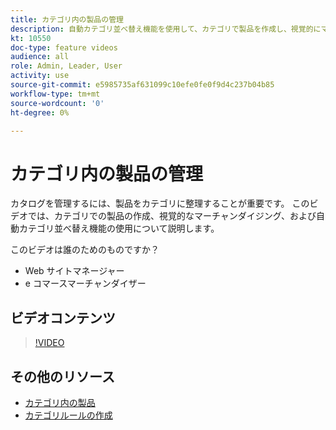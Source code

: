 ```yaml
---
title: カテゴリ内の製品の管理
description: 自動カテゴリ並べ替え機能を使用して、カテゴリで製品を作成し、視覚的にマーチャンダイジングする方法について説明します。
kt: 10550
doc-type: feature videos
audience: all
role: Admin, Leader, User
activity: use
source-git-commit: e5985735af631099c10efe0fe0f9d4c237b04b85
workflow-type: tm+mt
source-wordcount: '0'
ht-degree: 0%

---
```


# カテゴリ内の製品の管理

カタログを管理するには、製品をカテゴリに整理することが重要です。 このビデオでは、カテゴリでの製品の作成、視覚的なマーチャンダイジング、および自動カテゴリ並べ替え機能の使用について説明します。

このビデオは誰のためのものですか？

- Web サイトマネージャー
- e コマースマーチャンダイザー

## ビデオコンテンツ

>[!VIDEO](https://video.tv.adobe.com/v/343747?quality=12&learn=on)

## その他のリソース

- [カテゴリ内の製品](https://docs.magento.com/user-guide/catalog/categories-category-products.html)
- [カテゴリルールの作成](https://docs.magento.com/user-guide/catalog/category-product-rules.html)